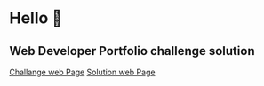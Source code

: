 
# Hello 👋

## Web Developer Portfolio challenge solution 

[Challange web Page](https://www.codewell.cc/challenges/web-developer-portfolio--617d4897a383e41090a3e46f)
[Solution web Page](https://kisacasumderler.github.io/web-siteler/Web-Developer-Portfolio/index.html)
